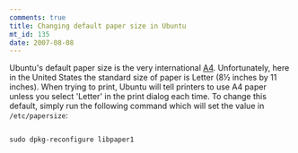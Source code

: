 ```yaml
--- 
comments: true
title: Changing default paper size in Ubuntu
mt_id: 135
date: 2007-08-08
---
```

Ubuntu's default paper size is the very international [A4](http://en.wikipedia.org/wiki/A4_paper_size).   Unfortunately, here in the United States the standard size of paper is Letter (8&#189; inches by 11 inches).  When trying to print, Ubuntu will tell printers to use A4 paper unless you select 'Letter' in the print dialog each time.  To change this default, simply run the following command which will set the value in `/etc/papersize`:

<code>
sudo dpkg-reconfigure libpaper1
</code>
